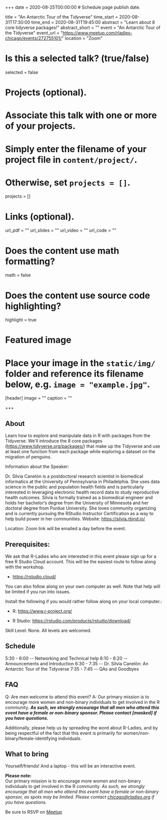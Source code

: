 +++
date = 2020-08-25T00:00:00  # Schedule page publish date.

title = "An Antarctic Tour of the Tidyverse"
time_start = 2020-08-31T17:30:00
time_end = 2020-08-31T19:45:00
abstract = "Learn about 8 core tidyverse packages!"
abstract_short = ""
event = "An Antarctic Tour of the Tidyverse"
event_url = "https://www.meetup.com/rladies-chicago/events/272755101/"
location = "Zoom"

# Is this a selected talk? (true/false)
selected = false

# Projects (optional).
#   Associate this talk with one or more of your projects.
#   Simply enter the filename of your project file in `content/project/`.
#   Otherwise, set `projects = []`.
projects = []

# Links (optional).
url_pdf = ""
url_slides = ""
url_video = ""
url_code = ""

# Does the content use math formatting?
math = false

# Does the content use source code highlighting?
highlight = true

# Featured image
# Place your image in the `static/img/` folder and reference its filename below, e.g. `image = "example.jpg"`.
[header]
image = ""
caption = ""

+++
  
  
## About  

Learn how to explore and manipulate data in R with packages from the Tidyverse. We'll introduce the 8 core packages (https://www.tidyverse.org/packages/) that make up the Tidyverse and use at least one function from each package while exploring a dataset on the migration of penguins.
  
Information about the Speaker:

Dr. Silvia Canelón is a postdoctoral research scientist in biomedical informatics at the University of Pennsylvania in Philadelphia. She uses data science in the public and population health fields and is particularly interested in leveraging electronic health record data to study reproductive health outcomes. Silvia is formally trained as a biomedical engineer and holds her bachelor’s degree from the University of Minnesota and her doctoral degree from Purdue University. She loves community organizing and is currently pursuing the RStudio Instructor Certification as a way to help build power in her communities. Website: https://silvia.rbind.io/

Location:
Zoom link will be emailed a day before the event.

## Prerequisites:
We ask that R-Ladies who are interested in this event please sign up for a free R Studio Cloud account. This will be the easiest route to follow along with the workshop.

- https://rstudio.cloud/

You can also follow along on your own computer as well. Note that help will be limited if you run into issues.

Install the following if you would rather follow along on your local computer.:

- R:
https://www.r-project.org/

- R Studio:
https://rstudio.com/products/rstudio/download/

Skill Level:
None. All levels are welcomed.

## Schedule 

5:30 - 6:00 -- Networking and Technical help
6:10 - 6:20 -- Announcements and Introduction
6:30 - 7:35 -- Dr. Silvia Canelón: An Antarctic Tour of the Tidyverse
7:35 - 7:45 -- QAs and Goodbyes

## FAQ

Q: Are men welcome to attend this event?
A: Our primary mission is to encourage more women and non-binary individuals to get involved in the R community. ***As such, we strongly encourage that all men who attend this event have a female or non-binary sponsor. Please contact [masked] if you have questions.***

Additionally, please help us by spreading the word about R-Ladies, and by being respectful of the fact that this event is primarily for women/non-binary/female-identifying individuals.
     
## What to bring  
  
Yourself/friends! And a laptop - this will be an interactive event.

  
  
**Please note:**    
Our primary mission is to encourage more women and non-binary individuals to get involved in the R community. *As such, we strongly encourage that all men who attend this event have a female or non-binary sponsor, as spots may be limited. Please contact chicago@rladies.org if you have questions.*  
    
  
Be sure to RSVP on [Meetup](https://www.meetup.com/rladies-chicago/events/269010701/)
